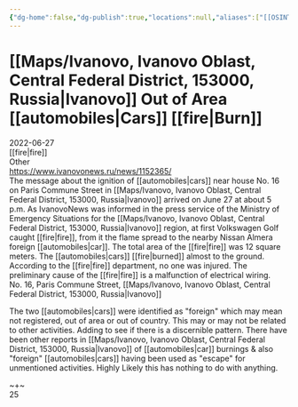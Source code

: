 ```yaml
---
{"dg-home":false,"dg-publish":true,"locations":null,"aliases":["[[OSINT Project/Maps/Ivanovo, Ivanovo Oblast, Central Federal District, 153000, Russia|Ivanovo]] Out of Area [[automobiles|Cars]] [[fire|Burn]]","foreign cars, foreign car, ivanovo car burning, ivanovo car burns, invanovo car on fire"],"location":null,"title":"[[OSINT Project/Maps/Ivanovo, Ivanovo Oblast, Central Federal District, 153000, Russia|Ivanovo]] Out of Area [[automobiles|Cars]] [[fire|Burn]]","tag":"fire","date":"2022-06-27","linter-yaml-title-alias":"[[OSINT Project/Maps/Ivanovo, Ivanovo Oblast, Central Federal District, 153000, Russia|Ivanovo]] Out of Area [[automobiles|Cars]] [[fire|Burn]]","permalink":"/ivanovo-out-of-area-cars-burn/","dgHomeLink":true,"dgPassFrontmatter":true}
---
```



# [[Maps/Ivanovo, Ivanovo Oblast, Central Federal District, 153000, Russia|Ivanovo]] Out of Area [[automobiles|Cars]] [[fire|Burn]]

2022-06-27  
[[fire|fire]]  
Other  
https://www.ivanovonews.ru/news/1152365/  
The message about the ignition of [[automobiles|cars]] near house No. 16 on Paris Commune Street in [[Maps/Ivanovo, Ivanovo Oblast, Central Federal District, 153000, Russia|Ivanovo]] arrived on June 27 at about 5 p.m. As IvanovoNews was informed in the press service of the Ministry of Emergency Situations for the [[Maps/Ivanovo, Ivanovo Oblast, Central Federal District, 153000, Russia|Ivanovo]] region, at first Volkswagen Golf caught [[fire|fire]], from it the flame spread to the nearby Nissan Almera foreign [[automobiles|car]]. The total area of the [[fire|fire]] was 12 square meters. The [[automobiles|cars]] [[fire|burned]] almost to the ground. According to the [[fire|fire]] department, no one was injured. The preliminary cause of the [[fire|fire]] is a malfunction of electrical wiring.  
No. 16, Paris Commune Street, [[Maps/Ivanovo, Ivanovo Oblast, Central Federal District, 153000, Russia|Ivanovo]]

The two [[automobiles|cars]] were identified as "foreign" which may mean not registered, out of area or out of country. This may or may not be related to other activities. Adding to see if there is a discernible pattern. There have been other reports in [[Maps/Ivanovo, Ivanovo Oblast, Central Federal District, 153000, Russia|Ivanovo]] of [[automobiles|car]] burnings & also "foreign" [[automobiles|cars]] having been used as "escape" for unmentioned activities. Highly Likely this has nothing to do with anything.

~+~  
25
